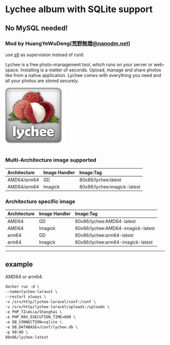 # Lychee album with SQLite support 

## No MySQL needed!

###  Mod by HuangYeWuDeng(荒野無燈@nanodm.net)

use [s6](https://skarnet.org/software/s6/why.html) as supervision instead of runit

Lychee is a free photo-management tool, which runs on your server or web-space. Installing is a matter of seconds. Upload, manage and share photos like from a native application. Lychee comes with everything you need and all your photos are stored securely.


![lychee-icon](https://raw.githubusercontent.com/linuxserver/docker-templates/master/linuxserver.io/img/lychee-icon.png)

### Multi-Architecture image supported

| Architecture | Image Handler | Image:Tag                         |
|:-------------|:--------------|:----------------------------------|
| AMD64/arm64        | GD            | 80x86/lychee:latest         |
| AMD64/arm64        | Imagick       | 80x86/lychee:imagick-latest |

### Architecture specific image
| Architecture | Image Handler | Image:Tag                         |
|:-------------|:--------------|:----------------------------------|
| AMD64        | GD            | 80x86/lychee:AMD64-latest         |
| AMD64        | Imagick       | 80x86/lychee:AMD64-imagick-latest |
| arm64        | GD            | 80x86/lychee:arm64-latest         |
| arm64        | Imagick       | 80x86/lychee:arm64-imagick-latest |

------------------------------------------------------------


## example

AMD64 or  arm64:
```shell
docker run -d \
--name=lychee-laravel \
--restart always \
-v /srv/http/lychee-laravel/conf:/conf \
-v /srv/http/lychee-laravel/uploads:/uploads \
-e PHP_TZ=Asia/Shanghai \
-e PHP_MAX_EXECUTION_TIME=600 \
-e DB_CONNECTION=sqlite \
-e DB_DATABASE=/conf/lychee.db \
-p 90:80 \
80x86/lychee:latest
```